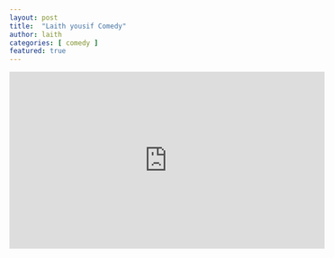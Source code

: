 ```yaml
---
layout: post
title:  "Laith yousif Comedy"
author: laith
categories: [ comedy ]
featured: true
---
```


 <iframe width="560" height="315"
src="https://www.youtube.com/embed/Dggo_fIWfAc" 
frameborder="0" 
allow="accelerometer; autoplay; encrypted-media; gyroscope; picture-in-picture" 
allowfullscreen></iframe>